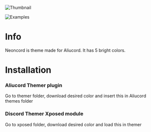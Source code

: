 ![Thumbnail](https://user-images.githubusercontent.com/71364321/132951087-ad481626-e689-405f-8916-cea2de41b751.png)

![Examples](https://user-images.githubusercontent.com/71364321/132957066-b08352b7-190e-4fe1-9ba6-65fea3d9c73e.png)

# Info
Neoncord is theme made for Aliucord. It has 5 bright colors.

# Installation
### Aliucord Themer plugin
Go to themer folder, download desired color and insert this in Aliucord themes folder
### Discord Themer Xposed module
Go to xposed folder, download desired color and load this in themer
